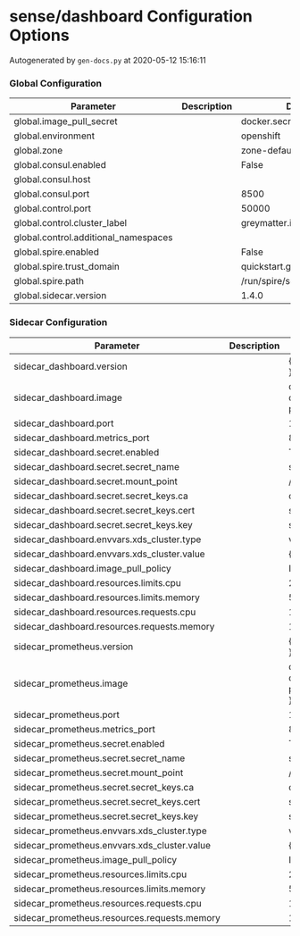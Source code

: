 # sense/dashboard Configuration Options

Autogenerated by `gen-docs.py` at 2020-05-12 15:16:11

### Global Configuration

|             Parameter              |Description|          Default           |
|------------------------------------|-----------|----------------------------|
|global.image_pull_secret            |           |docker.secret               |
|global.environment                  |           |openshift                   |
|global.zone                         |           |zone-default-zone           |
|global.consul.enabled               |           |False                       |
|global.consul.host                  |           |                            |
|global.consul.port                  |           |                        8500|
|global.control.port                 |           |                       50000|
|global.control.cluster_label        |           |greymatter.io/control       |
|global.control.additional_namespaces|           |                            |
|global.spire.enabled                |           |False                       |
|global.spire.trust_domain           |           |quickstart.greymatter.io    |
|global.spire.path                   |           |/run/spire/socket/agent.sock|
|global.sidecar.version              |           |1.4.0                       |

### Sidecar Configuration

|                 Parameter                  |Description|                                                 Default                                                  |
|--------------------------------------------|-----------|----------------------------------------------------------------------------------------------------------|
|sidecar_dashboard.version                   |           |{{- $.Values.global.sidecar.version \| default "latest" }}                                                 |
|sidecar_dashboard.image                     |           |docker-dev.production.deciphernow.com/deciphernow/gm-proxy:{{ tpl $.Values.sidecar_dashboard.version $ }} |
|sidecar_dashboard.port                      |           |                                                                                                     10808|
|sidecar_dashboard.metrics_port              |           |                                                                                                      8081|
|sidecar_dashboard.secret.enabled            |           |True                                                                                                      |
|sidecar_dashboard.secret.secret_name        |           |sidecar-certs                                                                                             |
|sidecar_dashboard.secret.mount_point        |           |/etc/proxy/tls/sidecar                                                                                    |
|sidecar_dashboard.secret.secret_keys.ca     |           |ca.crt                                                                                                    |
|sidecar_dashboard.secret.secret_keys.cert   |           |server.crt                                                                                                |
|sidecar_dashboard.secret.secret_keys.key    |           |server.key                                                                                                |
|sidecar_dashboard.envvars.xds_cluster.type  |           |value                                                                                                     |
|sidecar_dashboard.envvars.xds_cluster.value |           |{{ .Values.dashboard.name }}                                                                              |
|sidecar_dashboard.image_pull_policy         |           |IfNotPresent                                                                                              |
|sidecar_dashboard.resources.limits.cpu      |           |200m                                                                                                      |
|sidecar_dashboard.resources.limits.memory   |           |512Mi                                                                                                     |
|sidecar_dashboard.resources.requests.cpu    |           |100m                                                                                                      |
|sidecar_dashboard.resources.requests.memory |           |128Mi                                                                                                     |
|sidecar_prometheus.version                  |           |{{- $.Values.global.sidecar.version \| default "latest" }}                                                 |
|sidecar_prometheus.image                    |           |docker-dev.production.deciphernow.com/deciphernow/gm-proxy:{{ tpl $.Values.sidecar_prometheus.version $ }}|
|sidecar_prometheus.port                     |           |                                                                                                     10808|
|sidecar_prometheus.metrics_port             |           |                                                                                                      8081|
|sidecar_prometheus.secret.enabled           |           |True                                                                                                      |
|sidecar_prometheus.secret.secret_name       |           |sidecar-certs                                                                                             |
|sidecar_prometheus.secret.mount_point       |           |/etc/proxy/tls/sidecar                                                                                    |
|sidecar_prometheus.secret.secret_keys.ca    |           |ca.crt                                                                                                    |
|sidecar_prometheus.secret.secret_keys.cert  |           |server.crt                                                                                                |
|sidecar_prometheus.secret.secret_keys.key   |           |server.key                                                                                                |
|sidecar_prometheus.envvars.xds_cluster.type |           |value                                                                                                     |
|sidecar_prometheus.envvars.xds_cluster.value|           |{{ .Values.prometheus.name }}                                                                             |
|sidecar_prometheus.image_pull_policy        |           |IfNotPresent                                                                                              |
|sidecar_prometheus.resources.limits.cpu     |           |200m                                                                                                      |
|sidecar_prometheus.resources.limits.memory  |           |512Mi                                                                                                     |
|sidecar_prometheus.resources.requests.cpu   |           |100m                                                                                                      |
|sidecar_prometheus.resources.requests.memory|           |128Mi                                                                                                     |

